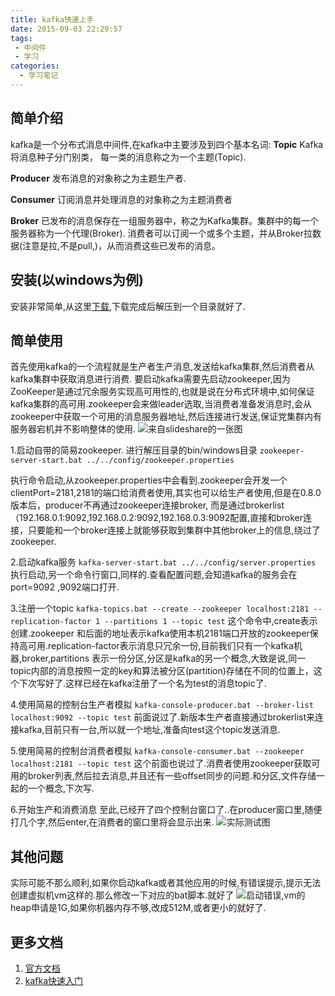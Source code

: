 ```yaml
---
title: kafka快速上手
date: 2015-09-03 22:29:57
tags:
 - 中间件
 - 学习
categories: 
  - 学习笔记
---
```


## 简单介绍 ##
kafka是一个分布式消息中间件,在kafka中主要涉及到四个基本名词:
**Topic**
Kafka将消息种子分门别类， 每一类的消息称之为一个主题(Topic).

**Producer**
发布消息的对象称之为主题生产者.

**Consumer**
订阅消息并处理消息的对象称之为主题消费者

**Broker**
已发布的消息保存在一组服务器中，称之为Kafka集群。集群中的每一个服务器称为一个代理(Broker). 消费者可以订阅一个或多个主题，并从Broker拉数据(注意是拉,不是pull,)，从而消费这些已发布的消息。

## 安装(以windows为例) ##
安装非常简单,从这里[下载](http://kafka.apache.org/downloads.html),下载完成后解压到一个目录就好了.

## 简单使用 ##
首先使用kafka的一个流程就是生产者生产消息,发送给kafka集群,然后消费者从kafka集群中获取消息进行消费.
要启动kafka需要先启动zookeeper,因为ZooKeeper是通过冗余服务实现高可用性的,也就是说在分布式环境中,如何保证kafka集群的高可用.zookeeper会来做leader选取,当消费者准备发消息时,会从zookeeper中获取一个可用的消息服务器地址,然后连接进行发送,保证党集群内有服务器宕机并不影响整体的使用.
![来自slideshare的一张图](/images/kafka_transfer.jpg)

1.启动自带的简易zookeeper.
进行解压目录的bin/windows目录
`zookeeper-server-start.bat ../../config/zookeeper.properties`

执行命令启动,从zookeeper.properties中会看到.zookeeper会开发一个clientPort=2181,2181的端口给消费者使用,其实也可以给生产者使用,但是在0.8.0版本后，producer不再通过zookeeper连接broker, 而是通过brokerlist（192.168.0.1:9092,192.168.0.2:9092,192.168.0.3:9092配置,直接和broker连接，只要能和一个broker连接上就能够获取到集群中其他broker上的信息,绕过了zookeeper.

2.启动kafka服务
`kafka-server-start.bat ../../config/server.properties` 执行启动,另一个命令行窗口,同样的.查看配置问题,会知道kafka的服务会在port=9092 ,9092端口打开.

3.注册一个topic
 `kafka-topics.bat --create --zookeeper localhost:2181 --replication-factor 1 --partitions 1 --topic test`
 这个命令中,create表示创建.zookeeper 和后面的地址表示kafka使用本机2181端口开放的zookeeper保持高可用.replication-factor表示消息只冗余一份,目前我们只有一个kafka机器,broker,partitions 表示一份分区,分区是kafka的另一个概念,大致是说,同一topic内部的消息按照一定的key和算法被分区(partition)存储在不同的位置上，这个下次写好了.这样已经在kafka注册了一个名为test的消息topic了.

4.使用简易的控制台生产者模拟
`kafka-console-producer.bat --broker-list localhost:9092 --topic test`
前面说过了.新版本生产者直接通过brokerlist来连接kafka,目前只有一台,所以就一个地址,准备向test这个topic发送消息.

5.使用简易的控制台消费者模拟
`kafka-console-consumer.bat --zookeeper localhost:2181 --topic test`
这个前面也说过了.消费者使用zookeeper获取可用的broker列表,然后拉去消息,并且还有一些offset同步的问题.和分区,文件存储一起的一个概念,下次写.

6.开始生产和消费消息
至此,已经开了四个控制台窗口了..在producer窗口里,随便打几个字,然后enter,在消费者的窗口里将会显示出来.
![实际测试图](/images/kafka_demo.jpg)

## 其他问题 ##
实际可能不那么顺利,如果你启动kafka或者其他应用的时候,有错误提示,提示无法创建虚拟机vm这样的.那么修改一下对应的bat脚本.就好了
![启动错误](/images/kafka_start_error.jpg),vm的heap申请是1G,如果你机器内存不够,改成512M,或者更小的就好了.

## 更多文档 ##
1. [官方文档](http://kafka.apache.org/documentation.html)
2. [kafka快速入门](http://colobu.com/2014/08/06/kafka-quickstart)
